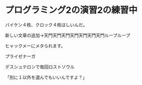 # プログラミング2の演習2の練習中
バイケン４枚、クロック４枚ほしいんだ。

新しい文章の追加->天門天門天門天門天門天門天門ループループ


ヒャックメーにメタられます。

プライゼナーガ

デスシュテロンで毎回ロストソウル

「別に１以外を選んでもいいんですよ？」